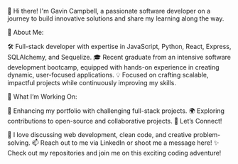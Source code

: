 👋 Hi there! I'm Gavin Campbell, a passionate software developer on a journey to build innovative solutions and share my learning along the way.

🚀 About Me:

🛠 Full-stack developer with expertise in JavaScript, Python, React, Express, SQLAlchemy, and Sequelize.
🎓 Recent graduate from an intensive software development bootcamp, equipped with hands-on experience in creating dynamic, user-focused applications.
💡 Focused on crafting scalable, impactful projects while continuously improving my skills.

🌱 What I’m Working On:

🌟 Enhancing my portfolio with challenging full-stack projects.
🌍 Exploring contributions to open-source and collaborative projects.
💬 Let’s Connect!

📝 I love discussing web development, clean code, and creative problem-solving.
📫 Reach out to me via LinkedIn or shoot me a message here!
✨ Check out my repositories and join me on this exciting coding adventure!

<!---
gavinjcampbell83/gavinjcampbell83 is a ✨ special ✨ repository because its `README.md` (this file) appears on your GitHub profile.
You can click the Preview link to take a look at your changes.
--->
